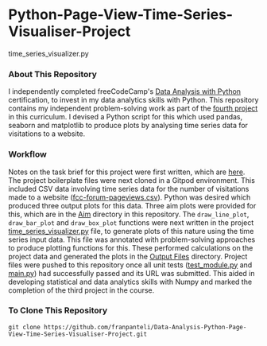 # Python-Page-View-Time-Series-Visualiser-Project
time_series_visualizer.py
### About This Repository
I independently completed freeCodeCamp's [Data Analysis with Python](https://www.freecodecamp.org/learn/data-analysis-with-python#data-analysis-with-python-course) certification, to invest in my data analytics skills with Python. This repository contains my independent problem-solving work as part of the [fourth project](https://www.freecodecamp.org/learn/data-analysis-with-python/data-analysis-with-python-projects/page-view-time-series-visualizer) in this curriculum. I devised a Python script for this which used pandas, seaborn and matplotlib to produce plots by analysing time series data for visitations to a website.

### Workflow
Notes on the task brief for this project were first written, which are [here](https://github.com/franpanteli/Data-Analysis-Python-Page-View-Time-Series-Visualiser-Project/blob/main/1%20project-task-notes.txt). The project boilerplate files were next cloned in a Gitpod environment. This included CSV data involving time series data for the number of visitations made to a website ([fcc-forum-pageviews.csv](https://github.com/franpanteli/Data-Analysis-Python-Page-View-Time-Series-Visualiser-Project/blob/main/fcc-forum-pageviews.csv)). Python was desired which produced three output plots for this data. Three aim plots were provided for this, which are in the [Aim](https://github.com/franpanteli/Data-Analysis-Python-Page-View-Time-Series-Visualiser-Project/tree/main/Aim) directory in this repository. The `draw_line_plot`, `draw_bar_plot` and `draw_box_plot` functions were next written in the project [time_series_visualizer.py](https://github.com/franpanteli/Data-Analysis-Python-Page-View-Time-Series-Visualiser-Project/blob/main/time_series_visualizer.py) file, to generate plots of this nature using the time series input data. This file was annotated with problem-solving approaches to produce plotting functions for this. These performed calculations on the project data and generated the plots in the [Output Files](https://github.com/franpanteli/Data-Analysis-Python-Page-View-Time-Series-Visualiser-Project/tree/main/Output%20Files) directory. Project files were pushed to this repository once all unit tests ([test_module.py](https://github.com/franpanteli/Data-Analysis-Python-Medical-Data-Visualiser-Project/blob/main/py%20Files/test_module.py) and [main.py](https://github.com/franpanteli/Data-Analysis-Python-Medical-Data-Visualiser-Project/blob/main/py%20Files/main.py)) had successfully passed and its URL was submitted. This aided in developing statistical and data analytics skills with Numpy and marked the completion of the third project in the course. 

### To Clone This Repository
```
git clone https://github.com/franpanteli/Data-Analysis-Python-Page-View-Time-Series-Visualiser-Project.git
```
